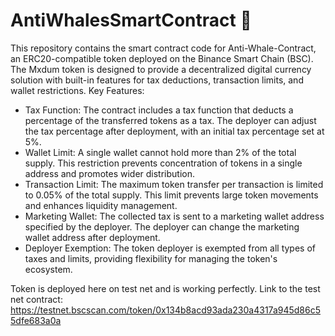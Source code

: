 # AntiWhalesSmartContract 🐳

This repository contains the smart contract code for Anti-Whale-Contract, an ERC20-compatible token deployed on the Binance Smart Chain (BSC). The Mxdum token is designed to provide a decentralized digital currency solution with built-in features for tax deductions, transaction limits, and wallet restrictions.
Key Features:
- Tax Function: The contract includes a tax function that deducts a percentage of the transferred tokens as a tax. The deployer can adjust the tax percentage after deployment, with an initial tax percentage set at 5%.
- Wallet Limit: A single wallet cannot hold more than 2% of the total supply. This restriction prevents concentration of tokens in a single address and promotes wider distribution.
- Transaction Limit: The maximum token transfer per transaction is limited to 0.05% of the total supply. This limit prevents large token movements and enhances liquidity management.
- Marketing Wallet: The collected tax is sent to a marketing wallet address specified by the deployer. The deployer can change the marketing wallet address after deployment.
- Deployer Exemption: The token deployer is exempted from all types of taxes and limits, providing flexibility for managing the token's ecosystem.


Token is deployed here on test net and is working perfectly.
Link to the test net contract: https://testnet.bscscan.com/token/0x134b8acd93ada230a4317a945d86c55dfe683a0a
